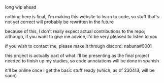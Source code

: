 long wip ahead

nothing here is final, I'm making this website to learn to code, so stuff that's not yet correct will probably be rewritten in the future

because of this, I don't really expect actual contributions to the repo; although, if you want to give me advice, I'd be very pleased to listen to you

if you wish to contact me, please make it through discord: nabuna#0001

this project is actually part of what I'll be presenting as the final project needed to finish up my studies, so code annotations will be done in spanish

it'll be online once I get the basic stuff ready (which, as of 230413, will be soon)
